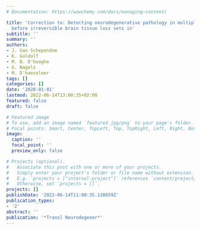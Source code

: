 ```yaml
---
# Documentation: https://wowchemy.com/docs/managing-content/

title: 'Correction to: Detecting neurodegenerative pathology in multiple sclerosis
  before irreversible brain tissue loss sets in'
subtitle: ''
summary: ''
authors:
- J. Van Schependom
- K. Guldolf
- M. B. D'hooghe
- G. Nagels
- M. D'haeseleer
tags: []
categories: []
date: '2020-01-01'
lastmod: 2022-06-14T13:00:35+02:00
featured: false
draft: false

# Featured image
# To use, add an image named `featured.jpg/png` to your page's folder.
# Focal points: Smart, Center, TopLeft, Top, TopRight, Left, Right, BottomLeft, Bottom, BottomRight.
image:
  caption: ''
  focal_point: ''
  preview_only: false

# Projects (optional).
#   Associate this post with one or more of your projects.
#   Simply enter your project's folder or file name without extension.
#   E.g. `projects = ["internal-project"]` references `content/project/deep-learning/index.md`.
#   Otherwise, set `projects = []`.
projects: []
publishDate: '2022-06-14T11:00:35.138659Z'
publication_types:
- '2'
abstract: ''
publication: '*Transl Neurodegener*'
---
```

